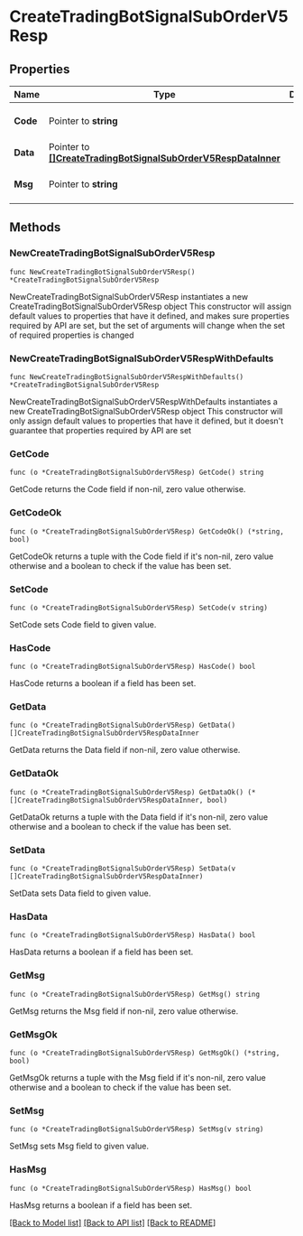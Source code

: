 # CreateTradingBotSignalSubOrderV5Resp

## Properties

Name | Type | Description | Notes
------------ | ------------- | ------------- | -------------
**Code** | Pointer to **string** |  | [optional] [default to ""]
**Data** | Pointer to [**[]CreateTradingBotSignalSubOrderV5RespDataInner**](CreateTradingBotSignalSubOrderV5RespDataInner.md) |  | [optional] 
**Msg** | Pointer to **string** |  | [optional] [default to ""]

## Methods

### NewCreateTradingBotSignalSubOrderV5Resp

`func NewCreateTradingBotSignalSubOrderV5Resp() *CreateTradingBotSignalSubOrderV5Resp`

NewCreateTradingBotSignalSubOrderV5Resp instantiates a new CreateTradingBotSignalSubOrderV5Resp object
This constructor will assign default values to properties that have it defined,
and makes sure properties required by API are set, but the set of arguments
will change when the set of required properties is changed

### NewCreateTradingBotSignalSubOrderV5RespWithDefaults

`func NewCreateTradingBotSignalSubOrderV5RespWithDefaults() *CreateTradingBotSignalSubOrderV5Resp`

NewCreateTradingBotSignalSubOrderV5RespWithDefaults instantiates a new CreateTradingBotSignalSubOrderV5Resp object
This constructor will only assign default values to properties that have it defined,
but it doesn't guarantee that properties required by API are set

### GetCode

`func (o *CreateTradingBotSignalSubOrderV5Resp) GetCode() string`

GetCode returns the Code field if non-nil, zero value otherwise.

### GetCodeOk

`func (o *CreateTradingBotSignalSubOrderV5Resp) GetCodeOk() (*string, bool)`

GetCodeOk returns a tuple with the Code field if it's non-nil, zero value otherwise
and a boolean to check if the value has been set.

### SetCode

`func (o *CreateTradingBotSignalSubOrderV5Resp) SetCode(v string)`

SetCode sets Code field to given value.

### HasCode

`func (o *CreateTradingBotSignalSubOrderV5Resp) HasCode() bool`

HasCode returns a boolean if a field has been set.

### GetData

`func (o *CreateTradingBotSignalSubOrderV5Resp) GetData() []CreateTradingBotSignalSubOrderV5RespDataInner`

GetData returns the Data field if non-nil, zero value otherwise.

### GetDataOk

`func (o *CreateTradingBotSignalSubOrderV5Resp) GetDataOk() (*[]CreateTradingBotSignalSubOrderV5RespDataInner, bool)`

GetDataOk returns a tuple with the Data field if it's non-nil, zero value otherwise
and a boolean to check if the value has been set.

### SetData

`func (o *CreateTradingBotSignalSubOrderV5Resp) SetData(v []CreateTradingBotSignalSubOrderV5RespDataInner)`

SetData sets Data field to given value.

### HasData

`func (o *CreateTradingBotSignalSubOrderV5Resp) HasData() bool`

HasData returns a boolean if a field has been set.

### GetMsg

`func (o *CreateTradingBotSignalSubOrderV5Resp) GetMsg() string`

GetMsg returns the Msg field if non-nil, zero value otherwise.

### GetMsgOk

`func (o *CreateTradingBotSignalSubOrderV5Resp) GetMsgOk() (*string, bool)`

GetMsgOk returns a tuple with the Msg field if it's non-nil, zero value otherwise
and a boolean to check if the value has been set.

### SetMsg

`func (o *CreateTradingBotSignalSubOrderV5Resp) SetMsg(v string)`

SetMsg sets Msg field to given value.

### HasMsg

`func (o *CreateTradingBotSignalSubOrderV5Resp) HasMsg() bool`

HasMsg returns a boolean if a field has been set.


[[Back to Model list]](../README.md#documentation-for-models) [[Back to API list]](../README.md#documentation-for-api-endpoints) [[Back to README]](../README.md)


